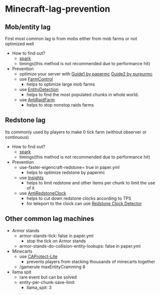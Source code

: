 # Minecraft-lag-prevention
## Mob/entity lag
First most common lag is from mobs either from mob farms or not optimized well
- How to find out?
  - [spark](https://www.spigotmc.org/resources/spark.57242/)
  - timings(this method is not recommended due to performance hit)
- Prevention
  - optimize your server with [Guide1 by papermc](https://eternity.community/index.php/paper-optimization/)  [Guide2 by purpurmc](https://github.com/YouHaveTrouble/minecraft-optimization)
  - use [FarmControl](https://www.spigotmc.org/resources/farmcontrol-1-15-1-18.86923/)
    - helps to optimize large mob farms
  - use [EntityDetection](https://www.spigotmc.org/resources/entitydetection-tile-entity-support.20588/)
    - helps to find the most populated chunks in whole world.
  - use [AntiRaidFarm](https://www.spigotmc.org/resources/antiraidfarm-block-cheaty-infinite-raid-farms.83283/)
    - helps to stop nonstop raids farms
## Redstone lag
Its commonly used by players to make 0 tick farm (without observer or continuous)
- How to find out?
  - [spark](https://www.spigotmc.org/resources/spark.57242/)
  - timings(this method is not recommended due to performance hit)
- Prevention
  - use-faster-eigencraft-redstone= true in paper.yml
    - helps to optimize redstone by papermc
  - use [Insights](https://www.spigotmc.org/resources/insights-super-configurable-region-limits-asynchronous-scans-1-18.56489/)
    - helps to limit redstone and other items per chunk to limit the use of it
  - use [AntiRedstoneClock](https://www.spigotmc.org/resources/antiredstoneclock-worldguard-plotsquard-support-1-8-1-17.18557/) 
    - helps to cut down redstone clocks according to TPS
    - for teleport to the clock can use [Redstone Clock Detector](https://dev.bukkit.org/projects/redstone-clock-detector)
## Other common lag machines
  - Armor stands 
    - armor-stands-tick: false in paper.yml
      - stop the tick on Armor stands
    - armor-stands-do-collision-entity-lookups: false in paper.yml
  - Minecarts
    - use [CAProtect-Lite](https://github.com/castaway-gg/CAProtect-Lite)
      -  prevents players from stacking thousands of minecarts together
    - /gamerule maxEntityCramming 8
  - llama spit
    - rare event but can be solved
    - entity-per-chunk-save-limit
      - llama_spit: 3
  
